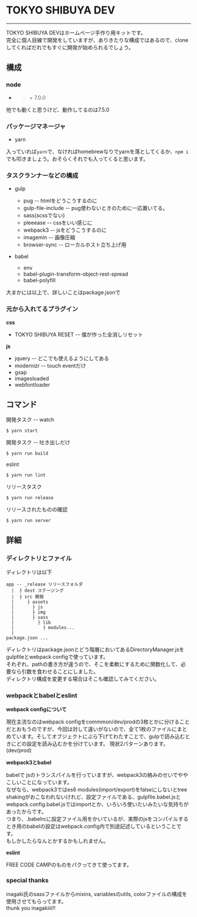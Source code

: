 # TOKYO SHIBUYA DEV
---

TOKYO SHIBUYA DEVはホームページ手作り用キットです。<br>
完全に個人目線で開発をしていますが、ありきたりな構成ではあるので、cloneしてくればだれでもすぐに開発が始められるでしょう。

## 構成

### node

* >= 7.0.0

他でも動くと思うけど、動作してるのは7.5.0

### パッケージマネージャ

* yarn

入っていれば`yarn`で、なければhomebrewなりでyarnを落としてくるか、`npm i`でも叩きましょう。おそらくそれでも入ってくると思います。

### タスクランナーなどの構成

* gulp
  * pug -- htmlをどうこうするのに
  * gulp-file-include -- pug使わないときのために一応置いてる。
  * sass(scssでない)
  * pleeease -- cssをいい感じに
  * webpack3 -- jsをどうこうするのに
  * imagemin -- 画像圧縮
  * browser-sync -- ローカルホスト立ち上げ用

* babel
  * env
  * babel-plugin-transform-object-rest-spread
  * babel-polyfill

大まかには以上で、詳しいことはpackage.jsonで

### 元から入れてるプラグイン

**css**
* TOKYO SHIBUYA RESET -- 僕が作った全消しリセット

**js**
* jquery -- どこでも使えるようにしてある
* modernizr -- touch eventだけ
* gsap
* imagesloaded
* webfontloader

## コマンド

開発タスク -- watch

    $ yarn start

開発タスク -- 吐き出しだけ

    $ yarn run build

eslint

    $ yarn run lint

リリースタスク

    $ yarn run release

リリースされたものの確認

    $ yarn run server

## 詳細

### ディレクトリとファイル

ディレクトリは以下

    app -- _release リリースフォルダ
      |  ├ dest ステージング
      |  ├ src 開発
      |     ├ assets
      |       ├ js
      |       ├ img
      |       ├ sass
      |         ├ lib
      |           ├ modules...
      |
    package.json ...

ディレクトリはpackage.jsonとどう階層においてあるDirectoryManager.jsをgulpfileとwebpack configで使っています。<br>
それぞれ、pathの書き方が違うので、そこを柔軟にするために関数化して、必要なら引数を食わせることにしました。  
ディレクトリ構成を変更する場合はそこも確認してみてください。

### webpackとbabelとeslint

**webpack configについて**

現在主流なのはwebpack configをcommmon/dev/prodの3枚とかに分けることだとおもうのですが、今回は対して違いがないので、全て1枚のファイルにまとめています。そしてオブジェクトにぶら下げてわたすことで、gulpで読み込むときにどの設定を読み込むかを分けています。
現状2パターンあります。(dev/prod)

**webpack3とbabel**

babelで jsのトランスパイルを行っていますが、webpack3の絡みのせいでややこしいことになっています。<br>
なぜなら、webpack3ではes6 modules(import/export)をfalseにしないとtree shakingがおこなわれないけれど、設定ファイルである、gulpfile.babel.jsとwebpack.config.babel.jsではimportとか、いろいろ使いたいみたいな気持ちがあったからです。<br>
つまり、.babelrcに設定ファイル用をかいているが、実際のjsをコンパイルするとき用のbabelの設定はwebpack.config内で別途記述しているということです。<br>
もしかしたらなんとかするかもしれません。

**eslint**

FREE CODE CAMPのものをパクってきて使ってます。

### special thanks

inagaki氏のsassファイルからmixins, variablesのutils, colorファイルの構成を使用させてもらってます。<br>
thunk you inagakiiii!!
